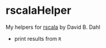 # rscalaHelper
My helpers for [rscala](https://dahl-git.byu.edu/dahl/rscala/) by David B. Dahl
- print results from `R`
